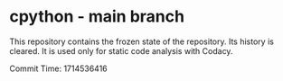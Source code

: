 # cpython - main branch

This repository contains the frozen state of the repository.
Its history is cleared. It is used only for static code
analysis with Codacy.

Commit Time: 1714536416